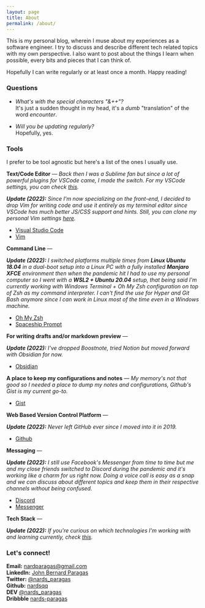 ```yaml
---
layout: page
title: About
permalink: /about/
---
```


This is my personal blog, wherein I muse about my experiences as a software engineer. I try to discuss and describe different tech related topics with my own perspective. I also want to post about the things I learn when possible, every bits and pieces that I can think of.

Hopefully I can write regularly or at least once a month. Happy reading!

### Questions

* _What's with the special characters "&++"?_  
  It's just a sudden thought in my head, it's a _dumb_ "translation" of the word _encounter_.

* _Will you be updating regularly?_  
  Hopefully, yes.

### Tools

I prefer to be tool agnostic but here's a list of the ones I usually use.

**Text/Code Editor** —
_Back then I was a Sublime fan but since a lot of powerful plugins for VSCode came, I made the switch. For my VSCode settings, you can check [this](https://gist.github.com/nardsqq/e4b0a0b131952c6ccabe3c8926cacb35)._

_**Update (2022):** Since I'm now specializing on the front-end, I decided to drop Vim for writing code and use it entirely as my terminal editor since VSCode has much better JS/CSS support and hints. Still, you can clone my personal Vim settings [here](https://github.com/nardsqq/.vim)._

* [Visual Studio Code](https://code.visualstudio.com/)
* [Vim](https://www.vim.org/)

**Command Line** —

_**Update (2022):** I switched platforms multiple times from **Linux Ubuntu 18.04** in a dual-boot setup into a Linux PC with a fully installed **Manjaro XFCE** environment then when the pandemic hit I had to use my personal computer so I went with a **WSL2 + Ubuntu 20.04** setup, that being said I'm currently working with Windows Terminal + Oh My Zsh configuration on top of Zsh as my command interpreter. I can't find the use for Hyper and Git Bash anymore since I can work in Linux most of the time even in a Windows machine._ 

* [Oh My Zsh](https://ohmyz.sh/)
* [Spaceship Prompt](https://github.com/spaceship-prompt/spaceship-prompt)

**For writing drafts and/or markdown preview** —  

_**Update (2022):** I've dropped Boostnote, tried Notion but moved forward with Obsidian for now._

* [Obsidian](https://obsidian.md/)

**A place to keep my configurations and notes** —
_My memory's not that good so I needed a place to dump my notes and configurations, Github's Gist is my current go-to._

* [Gist](https://gist.github.com)

**Web Based Version Control Platform** —

_**Update (2022):** Never left GitHub ever since I moved into it in 2019._

* [Github](https://github.com)

**Messaging** —

_**Update (2022):** I still use Facebook's Messenger from time to time but me and my close friends switched to Discord during the pandemic and it's working like a charm for us right now. Doing a voice call is easy as a snap and we can discuss about different topics and keep them in their respective channels without being confused._

* [Discord](https://discord.com/)
* [Messenger](https://www.messenger.com/)

**Tech Stack** —

_**Update (2022):** If you're curious on which technologies I'm working with and learning currently, check [this](https://gist.github.com/nardsqq/f0c8947194b4cc0cece993770a5c6275)._

### Let's connect!

**Email:** <a href="mailto:nardparagas@gmail.com">nardparagas@gmail.com</a>  
**LinkedIn:** <a href="https://www.linkedin.com/in/john-bernard-paragas" target="_blank">John Bernard Paragas</a>  
**Twitter:** <a href="https://twitter.com/nards_paragas" target="_blank">@nards_paragas</a>  
**Github:** <a href="https://github.com/nardsqq" target="_blank">nardsqq</a>  
**DEV** <a href="https://dev.to/nards_paragas" target="_blank">@nards_paragas</a>  
**Dribbble** <a href="https://dribbble.com/nards-paragas" target="_blank">nards-paragas</a>
